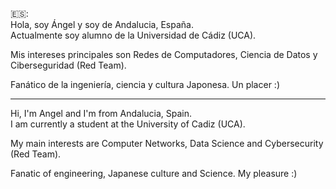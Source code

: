 🇪🇸:  
Hola, soy Ángel y soy de Andalucia, España.   
Actualmente soy alumno de la Universidad de Cádiz (UCA).  

Mis intereses principales son Redes de Computadores, Ciencia de Datos y Ciberseguridad (Red Team).

Fanático de la ingeniería, ciencia y cultura Japonesa.
Un placer :)

---------------------------------------------------  
Hi, I'm Angel and I'm from Andalucia, Spain.   
I am currently a student at the University of Cadiz (UCA).  

My main interests are Computer Networks, Data Science and Cybersecurity (Red Team).

Fanatic of engineering, Japanese culture and Science.
My pleasure :) 




<!---
OroJackson01/OroJackson01 is a ✨ special ✨ repository because its `README.md` (this file) appears on your GitHub profile.
You can click the Preview link to take a look at your changes.
--->
